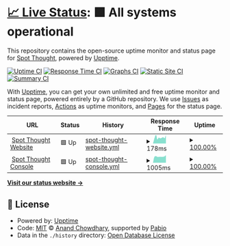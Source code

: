 # [📈 Live Status](https://spot-thought.github.io/upptime): <!--live status--> **🟩 All systems operational**

This repository contains the open-source uptime monitor and status page for [Spot Thought](https://www.spot-thought.com), powered by [Upptime](https://github.com/upptime/upptime).

[![Uptime CI](https://github.com/spot-thought/upptime/workflows/Uptime%20CI/badge.svg)](https://github.com/spot-thought/upptime/actions?query=workflow%3A%22Uptime+CI%22)
[![Response Time CI](https://github.com/spot-thought/upptime/workflows/Response%20Time%20CI/badge.svg)](https://github.com/spot-thought/upptime/actions?query=workflow%3A%22Response+Time+CI%22)
[![Graphs CI](https://github.com/spot-thought/upptime/workflows/Graphs%20CI/badge.svg)](https://github.com/spot-thought/upptime/actions?query=workflow%3A%22Graphs+CI%22)
[![Static Site CI](https://github.com/spot-thought/upptime/workflows/Static%20Site%20CI/badge.svg)](https://github.com/spot-thought/upptime/actions?query=workflow%3A%22Static+Site+CI%22)
[![Summary CI](https://github.com/spot-thought/upptime/workflows/Summary%20CI/badge.svg)](https://github.com/spot-thought/upptime/actions?query=workflow%3A%22Summary+CI%22)

With [Upptime](https://upptime.js.org), you can get your own unlimited and free uptime monitor and status page, powered entirely by a GitHub repository. We use [Issues](https://github.com/spot-thought/upptime/issues) as incident reports, [Actions](https://github.com/spot-thought/upptime/actions) as uptime monitors, and [Pages](https://spot-thought.github.io/upptime) for the status page.

<!--start: status pages-->
<!-- This summary is generated by Upptime (https://github.com/upptime/upptime) -->
<!-- Do not edit this manually, your changes will be overwritten -->
<!-- prettier-ignore -->
| URL | Status | History | Response Time | Uptime |
| --- | ------ | ------- | ------------- | ------ |
| <img alt="" src="https://icons.duckduckgo.com/ip3/www.spot-thought.com.ico" height="13"> [Spot Thought Website](https://www.spot-thought.com) | 🟩 Up | [spot-thought-website.yml](https://github.com/spot-thought/upptime/commits/HEAD/history/spot-thought-website.yml) | <details><summary><img alt="Response time graph" src="./graphs/spot-thought-website/response-time-week.png" height="20"> 178ms</summary><br><a href="https://status.spot-thought.com/history/spot-thought-website"><img alt="Response time 169" src="https://img.shields.io/endpoint?url=https%3A%2F%2Fraw.githubusercontent.com%2Fspot-thought%2Fupptime%2FHEAD%2Fapi%2Fspot-thought-website%2Fresponse-time.json"></a><br><a href="https://status.spot-thought.com/history/spot-thought-website"><img alt="24-hour response time 199" src="https://img.shields.io/endpoint?url=https%3A%2F%2Fraw.githubusercontent.com%2Fspot-thought%2Fupptime%2FHEAD%2Fapi%2Fspot-thought-website%2Fresponse-time-day.json"></a><br><a href="https://status.spot-thought.com/history/spot-thought-website"><img alt="7-day response time 178" src="https://img.shields.io/endpoint?url=https%3A%2F%2Fraw.githubusercontent.com%2Fspot-thought%2Fupptime%2FHEAD%2Fapi%2Fspot-thought-website%2Fresponse-time-week.json"></a><br><a href="https://status.spot-thought.com/history/spot-thought-website"><img alt="30-day response time 169" src="https://img.shields.io/endpoint?url=https%3A%2F%2Fraw.githubusercontent.com%2Fspot-thought%2Fupptime%2FHEAD%2Fapi%2Fspot-thought-website%2Fresponse-time-month.json"></a><br><a href="https://status.spot-thought.com/history/spot-thought-website"><img alt="1-year response time 169" src="https://img.shields.io/endpoint?url=https%3A%2F%2Fraw.githubusercontent.com%2Fspot-thought%2Fupptime%2FHEAD%2Fapi%2Fspot-thought-website%2Fresponse-time-year.json"></a></details> | <details><summary><a href="https://status.spot-thought.com/history/spot-thought-website">100.00%</a></summary><a href="https://status.spot-thought.com/history/spot-thought-website"><img alt="All-time uptime 100.00%" src="https://img.shields.io/endpoint?url=https%3A%2F%2Fraw.githubusercontent.com%2Fspot-thought%2Fupptime%2FHEAD%2Fapi%2Fspot-thought-website%2Fuptime.json"></a><br><a href="https://status.spot-thought.com/history/spot-thought-website"><img alt="24-hour uptime 100.00%" src="https://img.shields.io/endpoint?url=https%3A%2F%2Fraw.githubusercontent.com%2Fspot-thought%2Fupptime%2FHEAD%2Fapi%2Fspot-thought-website%2Fuptime-day.json"></a><br><a href="https://status.spot-thought.com/history/spot-thought-website"><img alt="7-day uptime 100.00%" src="https://img.shields.io/endpoint?url=https%3A%2F%2Fraw.githubusercontent.com%2Fspot-thought%2Fupptime%2FHEAD%2Fapi%2Fspot-thought-website%2Fuptime-week.json"></a><br><a href="https://status.spot-thought.com/history/spot-thought-website"><img alt="30-day uptime 100.00%" src="https://img.shields.io/endpoint?url=https%3A%2F%2Fraw.githubusercontent.com%2Fspot-thought%2Fupptime%2FHEAD%2Fapi%2Fspot-thought-website%2Fuptime-month.json"></a><br><a href="https://status.spot-thought.com/history/spot-thought-website"><img alt="1-year uptime 100.00%" src="https://img.shields.io/endpoint?url=https%3A%2F%2Fraw.githubusercontent.com%2Fspot-thought%2Fupptime%2FHEAD%2Fapi%2Fspot-thought-website%2Fuptime-year.json"></a></details>
| <img alt="" src="https://icons.duckduckgo.com/ip3/console.spot-thought.com.ico" height="13"> [Spot Thought Console](https://console.spot-thought.com) | 🟩 Up | [spot-thought-console.yml](https://github.com/spot-thought/upptime/commits/HEAD/history/spot-thought-console.yml) | <details><summary><img alt="Response time graph" src="./graphs/spot-thought-console/response-time-week.png" height="20"> 1005ms</summary><br><a href="https://status.spot-thought.com/history/spot-thought-console"><img alt="Response time 954" src="https://img.shields.io/endpoint?url=https%3A%2F%2Fraw.githubusercontent.com%2Fspot-thought%2Fupptime%2FHEAD%2Fapi%2Fspot-thought-console%2Fresponse-time.json"></a><br><a href="https://status.spot-thought.com/history/spot-thought-console"><img alt="24-hour response time 1063" src="https://img.shields.io/endpoint?url=https%3A%2F%2Fraw.githubusercontent.com%2Fspot-thought%2Fupptime%2FHEAD%2Fapi%2Fspot-thought-console%2Fresponse-time-day.json"></a><br><a href="https://status.spot-thought.com/history/spot-thought-console"><img alt="7-day response time 1005" src="https://img.shields.io/endpoint?url=https%3A%2F%2Fraw.githubusercontent.com%2Fspot-thought%2Fupptime%2FHEAD%2Fapi%2Fspot-thought-console%2Fresponse-time-week.json"></a><br><a href="https://status.spot-thought.com/history/spot-thought-console"><img alt="30-day response time 954" src="https://img.shields.io/endpoint?url=https%3A%2F%2Fraw.githubusercontent.com%2Fspot-thought%2Fupptime%2FHEAD%2Fapi%2Fspot-thought-console%2Fresponse-time-month.json"></a><br><a href="https://status.spot-thought.com/history/spot-thought-console"><img alt="1-year response time 954" src="https://img.shields.io/endpoint?url=https%3A%2F%2Fraw.githubusercontent.com%2Fspot-thought%2Fupptime%2FHEAD%2Fapi%2Fspot-thought-console%2Fresponse-time-year.json"></a></details> | <details><summary><a href="https://status.spot-thought.com/history/spot-thought-console">100.00%</a></summary><a href="https://status.spot-thought.com/history/spot-thought-console"><img alt="All-time uptime 100.00%" src="https://img.shields.io/endpoint?url=https%3A%2F%2Fraw.githubusercontent.com%2Fspot-thought%2Fupptime%2FHEAD%2Fapi%2Fspot-thought-console%2Fuptime.json"></a><br><a href="https://status.spot-thought.com/history/spot-thought-console"><img alt="24-hour uptime 100.00%" src="https://img.shields.io/endpoint?url=https%3A%2F%2Fraw.githubusercontent.com%2Fspot-thought%2Fupptime%2FHEAD%2Fapi%2Fspot-thought-console%2Fuptime-day.json"></a><br><a href="https://status.spot-thought.com/history/spot-thought-console"><img alt="7-day uptime 100.00%" src="https://img.shields.io/endpoint?url=https%3A%2F%2Fraw.githubusercontent.com%2Fspot-thought%2Fupptime%2FHEAD%2Fapi%2Fspot-thought-console%2Fuptime-week.json"></a><br><a href="https://status.spot-thought.com/history/spot-thought-console"><img alt="30-day uptime 100.00%" src="https://img.shields.io/endpoint?url=https%3A%2F%2Fraw.githubusercontent.com%2Fspot-thought%2Fupptime%2FHEAD%2Fapi%2Fspot-thought-console%2Fuptime-month.json"></a><br><a href="https://status.spot-thought.com/history/spot-thought-console"><img alt="1-year uptime 100.00%" src="https://img.shields.io/endpoint?url=https%3A%2F%2Fraw.githubusercontent.com%2Fspot-thought%2Fupptime%2FHEAD%2Fapi%2Fspot-thought-console%2Fuptime-year.json"></a></details>

<!--end: status pages-->

[**Visit our status website →**](https://spot-thought.github.io/upptime)

## 📄 License

- Powered by: [Upptime](https://github.com/upptime/upptime)
- Code: [MIT](./LICENSE) © [Anand Chowdhary](https://anandchowdhary.com), supported by [Pabio](https://pabio.com)
- Data in the `./history` directory: [Open Database License](https://opendatacommons.org/licenses/odbl/1-0/)
